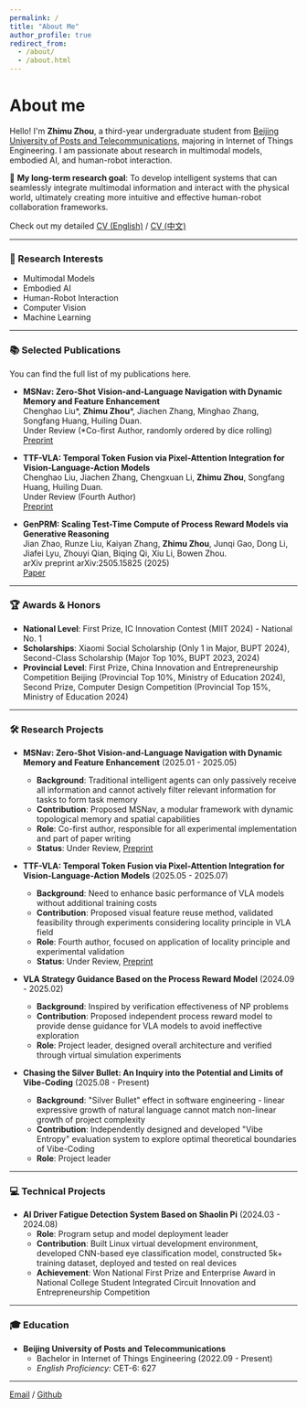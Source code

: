 ```yaml
---
permalink: /
title: "About Me"
author_profile: true
redirect_from: 
  - /about/
  - /about.html
---
```


# About me

Hello! I'm **Zhimu Zhou**, a third-year undergraduate student from [Beijing University of Posts and Telecommunications](https://www.bupt.edu.cn/), majoring in Internet of Things Engineering. I am passionate about research in multimodal models, embodied AI, and human-robot interaction.

🔭 **My long-term research goal**: To develop intelligent systems that can seamlessly integrate multimodal information and interact with the physical world, ultimately creating more intuitive and effective human-robot collaboration frameworks.

Check out my detailed [CV (English)](https://pikonguwu.github.io/academicpages.github.io/files/zzm-cv-en.pdf) / [CV (中文)](https://pikonguwu.github.io/academicpages.github.io/files/zzm-cv-cn.pdf)

---

### 🎯 Research Interests

* Multimodal Models
* Embodied AI
* Human-Robot Interaction
* Computer Vision
* Machine Learning

---

### 📚 Selected Publications

You can find the full list of my publications here.

* **MSNav: Zero-Shot Vision-and-Language Navigation with Dynamic Memory and Feature Enhancement**  
  Chenghao Liu*, **Zhimu Zhou***, Jiachen Zhang, Minghao Zhang, Songfang Huang, Huiling Duan.  
  Under Review (*Co-first Author, randomly ordered by dice rolling)  
  [Preprint](https://arxiv.org/pdf/2508.16654)

* **TTF-VLA: Temporal Token Fusion via Pixel-Attention Integration for Vision-Language-Action Models**  
  Chenghao Liu, Jiachen Zhang, Chengxuan Li, **Zhimu Zhou**, Songfang Huang, Huiling Duan.  
  Under Review (Fourth Author)  
  [Preprint](https://arxiv.org/pdf/2508.19257)

* **GenPRM: Scaling Test-Time Compute of Process Reward Models via Generative Reasoning**  
  Jian Zhao, Runze Liu, Kaiyan Zhang, **Zhimu Zhou**, Junqi Gao, Dong Li, Jiafei Lyu, Zhouyi Qian, Biqing Qi, Xiu Li, Bowen Zhou.  
  arXiv preprint arXiv:2505.15825 (2025)  
  [Paper](https://arxiv.org/abs/2504.00891)

---

### 🏆 Awards & Honors

* **National Level**: First Prize, IC Innovation Contest (MIIT 2024) - National No. 1
* **Scholarships**: Xiaomi Social Scholarship (Only 1 in Major, BUPT 2024), Second-Class Scholarship (Major Top 10%, BUPT 2023, 2024)
* **Provincial Level**: First Prize, China Innovation and Entrepreneurship Competition Beijing (Provincial Top 10%, Ministry of Education 2024), Second Prize, Computer Design Competition (Provincial Top 15%, Ministry of Education 2024)

---

### 🛠️ Research Projects

* **MSNav: Zero-Shot Vision-and-Language Navigation with Dynamic Memory and Feature Enhancement** (2025.01 - 2025.05)  
  * **Background**: Traditional intelligent agents can only passively receive all information and cannot actively filter relevant information for tasks to form task memory
  * **Contribution**: Proposed MSNav, a modular framework with dynamic topological memory and spatial capabilities
  * **Role**: Co-first author, responsible for all experimental implementation and part of paper writing
  * **Status**: Under Review, [Preprint](https://arxiv.org/pdf/2508.16654)

* **TTF-VLA: Temporal Token Fusion via Pixel-Attention Integration for Vision-Language-Action Models** (2025.05 - 2025.07)  
  * **Background**: Need to enhance basic performance of VLA models without additional training costs
  * **Contribution**: Proposed visual feature reuse method, validated feasibility through experiments considering locality principle in VLA field
  * **Role**: Fourth author, focused on application of locality principle and experimental validation
  * **Status**: Under Review, [Preprint](https://arxiv.org/pdf/2508.19257)

* **VLA Strategy Guidance Based on the Process Reward Model** (2024.09 - 2025.02)  
  * **Background**: Inspired by verification effectiveness of NP problems
  * **Contribution**: Proposed independent process reward model to provide dense guidance for VLA models to avoid ineffective exploration
  * **Role**: Project leader, designed overall architecture and verified through virtual simulation experiments

* **Chasing the Silver Bullet: An Inquiry into the Potential and Limits of Vibe-Coding** (2025.08 - Present)  
  * **Background**: "Silver Bullet" effect in software engineering - linear expressive growth of natural language cannot match non-linear growth of project complexity
  * **Contribution**: Independently designed and developed "Vibe Entropy" evaluation system to explore optimal theoretical boundaries of Vibe-Coding
  * **Role**: Project leader

---

### 💻 Technical Projects

* **AI Driver Fatigue Detection System Based on Shaolin Pi** (2024.03 - 2024.08)  
  * **Role**: Program setup and model deployment leader
  * **Contribution**: Built Linux virtual development environment, developed CNN-based eye classification model, constructed 5k+ training dataset, deployed and tested on real devices
  * **Achievement**: Won National First Prize and Enterprise Award in National College Student Integrated Circuit Innovation and Entrepreneurship Competition

---

### 🎓 Education

* **Beijing University of Posts and Telecommunications**  
  * Bachelor in Internet of Things Engineering (2022.09 - Present)
  * _English Proficiency:_ CET-6: 627

---

[Email](mailto:2022zhimu.zhou@bupt.edu.cn) / [Github](https://github.com/pikonguwu)


